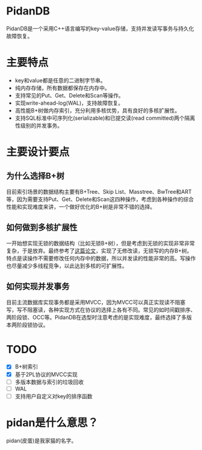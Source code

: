 # PidanDB
PidanDB是一个采用C++语言编写的key-value存储，支持并发读写事务与持久化故障恢复。


# 主要特点

* key和value都是任意的二进制字节串。
* 纯内存存储，所有数据都保存在内存中。
* 支持常见的Put、Get、Delete和Scan等操作。
* 实现write-ahead-log(WAL)，支持故障恢复。
* 高性能B+树做内存索引，充分利用多核优势，具有良好的多核扩展性。
* 支持SQL标准中可序列化(serializable)和已提交读(read committed)两个隔离性级别的并发事务。

# 主要设计要点
## 为什么选择B+树

目前索引场景的数据结构主要有B+Tree、Skip List、Masstree、BwTree和ART等，因为需要支持Put、Get、Delete和Scan这四种操作，考虑到各种操作的综合性能和实现难度来讲，一个做好优化的B+树是非常不错的选择。

## 如何做到多核扩展性
一开始想实现无锁的数据结构（比如无锁B+树），但是考虑到无锁的实现非常非常复杂，于是放弃。最终参考了[这篇论文](https://15721.courses.cs.cmu.edu/spring2020/papers/07-oltpindexes2/leis-damon2016.pdf)，实现了无修改读，无锁写的内存B+树。特点是读操作不需要修改任何内存中的数据，所以并发读的性能非常的高。写操作也尽量减少多线程竞争，以此达到多核的可扩展性。

## 如何实现并发事务
目前主流数据库实现事务都是采用MVCC，因为MVCC可以真正实现读不阻塞写，写不阻塞读，各种实现方式在协议的选择上各有不同。常见的如时间戳排序、两阶段锁、OCC等。PidanDB在选型时注意考虑的是实现难度，最终选择了多版本两阶段锁协议。

# TODO 

* [x] B+树索引
* [x] 基于2PL协议的MVCC实现
* [ ] 多版本数据与索引的垃圾回收
* [ ] WAL
* [ ] 支持用户自定义对key的排序函数

# pidan是什么意思？
pidan(皮蛋)是我家猫的名字。